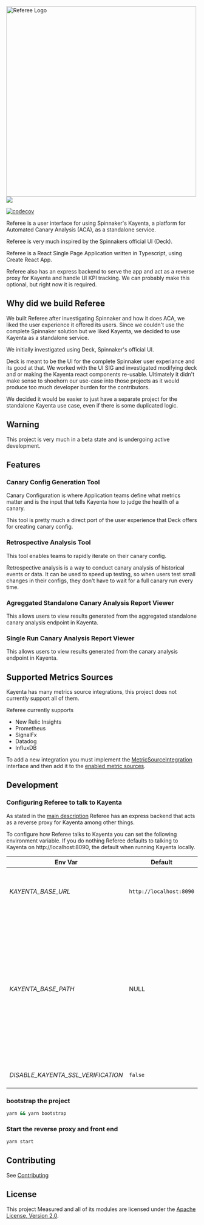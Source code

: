 <img width="500" alt="Referee Logo" src="/docs/assets/dark-on-light-horizontal-lockup.png">

<img src="https://github.com/Nike-Inc/referee/workflows/Build/badge.svg?branch=master">

[![codecov](https://codecov.io/gh/Nike-Inc/referee/branch/master/graph/badge.svg?token=AnFq6ZDkIg)](https://codecov.io/gh/Nike-Inc/referee)

Referee is a user interface for using Spinnaker's Kayenta, a platform for Automated Canary Analysis (ACA), as a standalone service.

Referee is very much inspired by the Spinnakers official UI (Deck).

Referee is a React Single Page Application written in Typescript, using Create React App.

Referee also has an express backend to serve the app and act as a reverse proxy for Kayenta and handle UI KPI tracking. We can probably make this optional, but right now it is required.

## Why did we build Referee

We built Referee after investigating Spinnaker and how it does ACA, we liked the user experience it offered its users. Since we couldn't use the complete Spinnaker solution but we liked Kayenta, we decided to use Kayenta as a standalone service.

We initially investigated using Deck, Spinnaker's official UI.

Deck is meant to be the UI for the complete Spinnaker user experiance and its good at that. We worked with the UI SIG and investigated modifying deck and or making the Kayenta react components re-usable. Ultimately it didn't make sense to shoehorn our use-case into those projects as it would produce too much developer burden for the contributors.

We decided it would be easier to just have a separate project for the standalone Kayenta use case, even if there is some duplicated logic.

## Warning

This project is very much in a beta state and is undergoing active development.

## Features

### Canary Config Generation Tool

Canary Configuration is where Application teams define what metrics matter and is the input that tells Kayenta how to judge the health of a canary.

This tool is pretty much a direct port of the user experience that Deck offers for creating canary config.

### Retrospective Analysis Tool

This tool enables teams to rapidly iterate on their canary config.

Retrospective analysis is a way to conduct canary analysis of historical events or data. It can be used to speed up testing, so when users test small changes in their configs, they don't have to wait for a full canary run every time.

### Agreggated Standalone Canary Analysis Report Viewer

This allows users to view results generated from the aggregated standalone canary analysis endpoint in Kayenta.

### Single Run Canary Analysis Report Viewer

This allows users to view results generated from the canary analysis endpoint in Kayenta.

<!-- TODO document how this works with the toc yaml.
### Organization Specific Documentation hosting

This allows operators to inject their org specific docs as markdown into packages/client/public/docs/
-->

<!-- TODO document how this works and default to just logging to stdout, if users don't supply a custom reporter
### Metrics and Key Performance Indicators (KPIs) Reporting
-->

## Supported Metrics Sources

Kayenta has many metrics source integrations, this project does not currently support all of them.

Referee currently supports

- New Relic Insights
- Prometheus
- SignalFx
- Datadog
- InfluxDB

To add a new integration you must implement the [MetricSourceIntegration](/packages/client/src/metricSources/MetricSourceIntegration.ts) interface and then add it to the [enabled metric sources](/packages/client/src/metricSources/index.tsx).

## Development

### Configuring Referee to talk to Kayenta

As stated in the [main description](#referee) Referee has an express backend that acts as a reverse proxy for Kayenta among other things.

To configure how Referee talks to Kayenta you can set the following environment variable.
If you do nothing Referee defaults to talking to Kayenta on http://localhost:8090, the default when running Kayenta locally.

Env Var | Default | Description
--------|---------|-------------
*KAYENTA_BASE_URL* | `http://localhost:8090` | The base URL for where Kayenta is is serving traffic
*KAYENTA_BASE_PATH* | NULL | If present this will be appended to the base URL when reverse proxying Kayenta requests, useful if want to local dev against a deployed Kayenta that is behind a reverse proxy.
*DISABLE_KAYENTA_SSL_VERIFICATION* | `false` | [A hook for self signed cert issues](https://www.npmjs.com/package/express-http-proxy#q-how-to-ignore-self-signed-certificates-)                                            |

### bootstrap the project

```bash
yarn && yarn bootstrap
```

### Start the reverse proxy and front end

```bash
yarn start
```

## Contributing

See [Contributing](CONTRIBUTING.md)

## License

This project Measured and all of its modules are licensed under the [Apache License, Version 2.0](LICENSE.txt).
